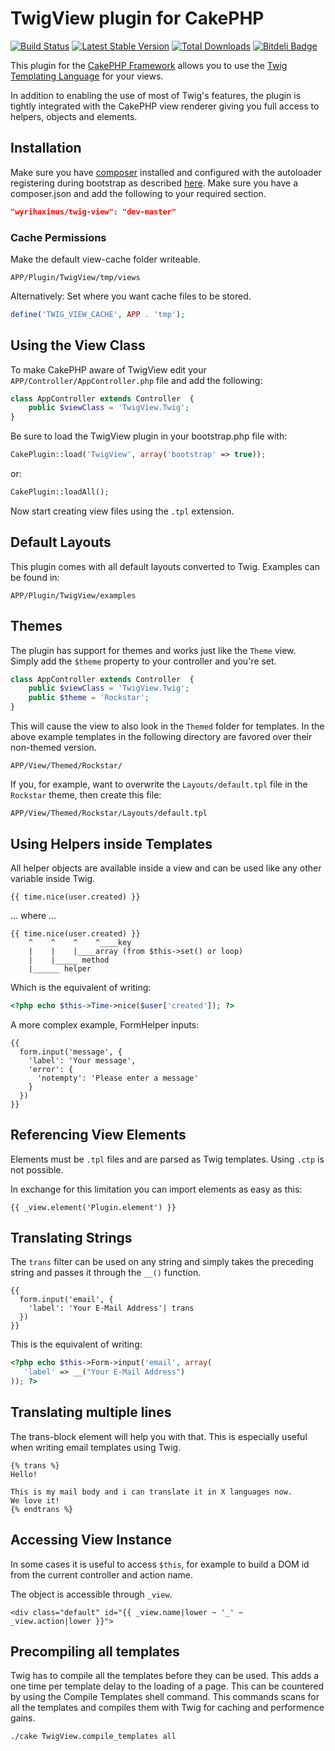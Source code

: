 # TwigView plugin for CakePHP #

[![Build Status](https://travis-ci.org/WyriHaximus/TwigView.png)](https://travis-ci.org/WyriHaximus/TwigView)
[![Latest Stable Version](https://poser.pugx.org/WyriHaximus/TwigView/v/stable.png)](https://packagist.org/packages/WyriHaximus/TwigView)
[![Total Downloads](https://poser.pugx.org/WyriHaximus/TwigView/downloads.png)](https://packagist.org/packages/WyriHaximus/TwigView)
[![Bitdeli Badge](https://d2weczhvl823v0.cloudfront.net/WyriHaximus/twigview/trend.png)](https://bitdeli.com/free "Bitdeli Badge")

This plugin for the [CakePHP Framework](http://cakephp.org) allows you to use the [Twig Templating Language](http://twig.sensiolabs.org) for your views.

In addition to enabling the use of most of Twig's features, the plugin is tightly integrated with the CakePHP view renderer giving you full access to helpers, objects and elements.

## Installation ##

Make sure you have [composer](http://getcomposer.org/) installed and configured with the autoloader registering during bootstrap as described [here](http://ceeram.github.io/blog/2013/02/22/using-composer-with-cakephp-2-dot-x/). Make sure you have a composer.json and add the following to your required section.

```json
"wyrihaximus/twig-view": "dev-master"
```

### Cache Permissions ###

Make the default view-cache folder writeable.

	APP/Plugin/TwigView/tmp/views

Alternatively: Set where you want cache files to be stored.

```php
define('TWIG_VIEW_CACHE', APP . 'tmp');
```

## Using the View Class ##

To make CakePHP aware of TwigView edit your `APP/Controller/AppController.php` file and add the following:

```php
class AppController extends Controller  {
	public $viewClass = 'TwigView.Twig';
}
```

Be sure to load the TwigView plugin in your bootstrap.php file with:

```php
CakePlugin::load('TwigView', array('bootstrap' => true));
```

or:

```php
CakePlugin::loadAll();
```

Now start creating view files using the `.tpl` extension.

## Default Layouts ##

This plugin comes with all default layouts converted to Twig. Examples can be found in:

	APP/Plugin/TwigView/examples

## Themes ##

The plugin has support for themes and works just like the `Theme` view. Simply add the `$theme` property to your controller and you're set.

```php
class AppController extends Controller  {
	public $viewClass = 'TwigView.Twig';
	public $theme = 'Rockstar';
}
```

This will cause the view to also look in the `Themed` folder for templates. In the above example templates in the following directory are favored over their non-themed version.

	APP/View/Themed/Rockstar/

If you, for example, want to overwrite the `Layouts/default.tpl` file in the `Rockstar` theme, then create this file:

	APP/View/Themed/Rockstar/Layouts/default.tpl

## Using Helpers inside Templates ##

All helper objects are available inside a view and can be used like any other variable inside Twig.

```jinja
{{ time.nice(user.created) }}
```

... where ...

```jinja
{{ time.nice(user.created) }}
    ^    ^    ^    ^____key
    |    |    |____array (from $this->set() or loop)
    |    |_____ method
    |______ helper
```

Which is the equivalent of writing:

```php
<?php echo $this->Time->nice($user['created']); ?>
```

A more complex example, FormHelper inputs:

```jinja
{{
  form.input('message', {
    'label': 'Your message',
    'error': {
      'notempty': 'Please enter a message'
    }
  })
}}
```

## Referencing View Elements ##

Elements must be `.tpl` files and are parsed as Twig templates. Using `.ctp` is not possible.

In exchange for this limitation you can import elements as easy as this:

```jinja
{{ _view.element('Plugin.element') }}
```

## Translating Strings ##

The `trans` filter can be used on any string and simply takes the preceding string and passes it through the `__()` function.

```jinja
{{
  form.input('email', {
    'label': 'Your E-Mail Address'| trans
  })
}}
````

This is the equivalent of writing:

```php
<?php echo $this->Form->input('email', array(
   'label' => __("Your E-Mail Address")
)); ?>
```

## Translating multiple lines ##

The trans-block element will help you with that. This is especially useful when writing email templates using Twig.

```jinja
{% trans %}
Hello!

This is my mail body and i can translate it in X languages now.
We love it!
{% endtrans %}
```

## Accessing View Instance ##

In some cases it is useful to access `$this`, for example to build a DOM id from the current controller and action name.

The object is accessible through `_view`.

```jinja
<div class="default" id="{{ _view.name|lower ~ '_' ~ _view.action|lower }}">
```

## Precompiling all templates ##

Twig has to compile all the templates before they can be used. This adds a one time per template delay to the loading of a page. This can be countered by using the Compile Templates shell command. This commands scans for all the templates and compiles them with Twig for caching and performence gains.

```bash
./cake TwigView.compile_templates all
```

